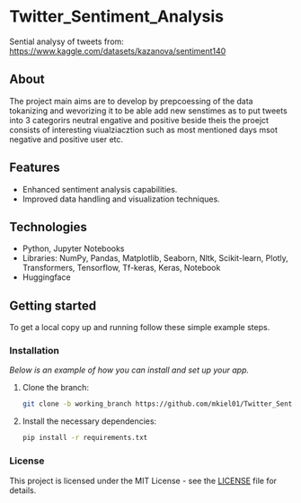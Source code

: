 # Twitter_Sentiment_Analysis

Sential analysy of tweets from: https://www.kaggle.com/datasets/kazanova/sentiment140

## About 

The project main aims are to develop by prepcoessing of the data tokanizing and wevorizing it to be able add new senstimes as to put tweets into 3 categorirs neutral engative and positive beside theis the proejct consists of interesting viualziacztion such as most mentioned days msot negative and positive user etc.

## Features
- Enhanced sentiment analysis capabilities.
- Improved data handling and visualization techniques.

## Technologies
- Python, Jupyter Notebooks
- Libraries: NumPy, Pandas, Matplotlib, Seaborn, Nltk, Scikit-learn, Plotly, Transformers, Tensorflow, Tf-keras, Keras, Notebook
- Huggingface

## Getting started 
To get a local copy up and running follow these simple example steps.

### Installation
_Below is an example of how you can install and set up your app._
1. Clone the branch:
   ```bash
   git clone -b working_branch https://github.com/mkiel01/Twitter_Sentiment_Analysis.git

2. Install the necessary dependencies:
   ```bash
   pip install -r requirements.txt

### License

This project is licensed under the MIT License - see the [LICENSE](https://github.com/mkiel01/Vending-Machine/tree/main/LICENSE) file for details.